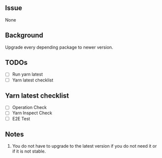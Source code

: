 
## Issue
None

## Background
Upgrade every depending package to newer version.

## TODOs

- [ ] Run yarn latest
- [ ] Yarn latest checklist

## Yarn latest checklist
- [ ] Operation Check
- [ ] Yarn Inspect Check
- [ ] E2E Test

## Notes

1. You do not have to upgrade to the latest version if you do not need it or if it is not stable.